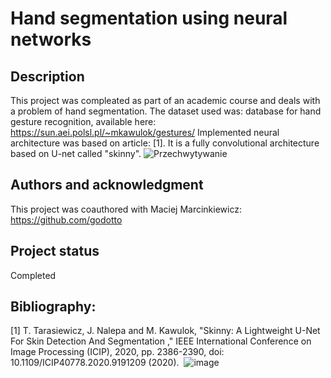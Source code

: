 # Hand segmentation using neural networks

## Description
This project was compleated as part of an academic course and deals with a problem of hand segmentation. 
The dataset used was: database for hand gesture recognition, available here: https://sun.aei.polsl.pl/~mkawulok/gestures/
Implemented neural architecture was based on article: [1]. It is a fully convolutional architecture based on U-net called "skinny".
![Przechwytywanie](https://github.com/Maugosia/hand-segmentation-nn/assets/109951752/208d1543-d82e-4ff7-9c84-372eb3974ade)


## Authors and acknowledgment
This project was coauthored with Maciej Marcinkiewicz: https://github.com/godotto

## Project status
Completed

## Bibliography:
[1] T. Tarasiewicz, J. Nalepa and M. Kawulok, "Skinny: A Lightweight U-Net For Skin Detection And Segmentation ," IEEE International Conference on Image Processing (ICIP), 2020, pp. 2386-2390, doi: 10.1109/ICIP40778.2020.9191209 (2020). 
![image](https://github.com/Maugosia/hand-segmentation-nn/assets/109951752/dc5e4a28-0340-4438-9c45-f59b4308863e)
